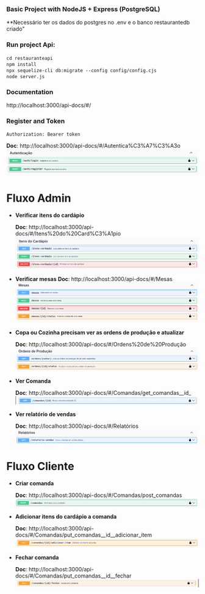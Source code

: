 ### Basic Project with NodeJS + Express (PostgreSQL)

**Necessário ter os dados do postgres no .env e o banco restaurantedb criado"

### Run project Api:
```
cd restauranteapi
npm install
npx sequelize-cli db:migrate --config config/config.cjs
node server.js
```

### Documentation
http://localhost:3000/api-docs/#/

### Register and Token
```
Authorization: Bearer token
```
**Doc**: http://localhost:3000/api-docs/#/Autentica%C3%A7%C3%A3o
![Doc Auth](doc-images/image.png)


# Fluxo Admin

- **Verificar itens do cardápio**

    **Doc**: http://localhost:3000/api-docs/#/Itens%20do%20Card%C3%A1pio
    ![Doc item cardápio](doc-images/image-1.png)

- **Verificar mesas**
    **Doc**: http://localhost:3000/api-docs/#/Mesas
    ![Doc mesas](doc-images/image-2.png)

- **Copa ou Cozinha precisam ver as ordens de produção e atualizar**

    **Doc**: http://localhost:3000/api-docs/#/Ordens%20de%20Produção
    ![Doc ordem de produção](doc-images/image-3.png)

- **Ver Comanda**

    **Doc**: http://localhost:3000/api-docs/#/Comandas/get_comandas__id_
    ![Doc ver comanda](doc-images/image-5.png)

- **Ver relatório de vendas**

    **Doc**: http://localhost:3000/api-docs/#/Relatórios
    ![Doc relatório vendas](doc-images/image-4.png)



# Fluxo Cliente

- **Criar comanda**

    **Doc**: http://localhost:3000/api-docs/#/Comandas/post_comandas
    ![Abre comanda](doc-images/image-6.png)

- **Adicionar itens do cardápio a comanda**

    **Doc**: http://localhost:3000/api-docs/#/Comandas/put_comandas__id__adicionar_item
    ![Adiciona item na comanda](doc-images/image-7.png)

- **Fechar comanda**

    **Doc**: http://localhost:3000/api-docs/#/Comandas/put_comandas__id__fechar
    ![Fecha comanda](doc-images/image-8.png)

